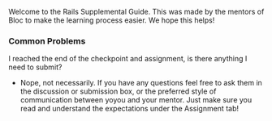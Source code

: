 Welcome to the Rails Supplemental Guide. This was made by the mentors of Bloc to make the learning process easier. We hope this helps!

### Common Problems

I reached the end of the checkpoint and assignment, is there anything I need to submit?

* Nope, not necessarily. If you have any questions feel free to ask them in the discussion or submission box, or the preferred style of communication between yoyou and your mentor. Just make sure you read and understand the expectations under the Assignment tab!
